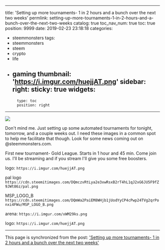 
---
title: 'Setting up more tournaments-  1 in 2 hours and a bunch over the next two weeks'
permlink: setting-up-more-tournaments-1-in-2-hours-and-a-bunch-over-the-next-two-weeks
catalog: true
toc_nav_num: true
toc: true
position: 9999
date: 2019-02-23 23:18:18
categories:
- steemmonsters
tags:
- steemmonsters
- steem
- crypto
- life
- gaming
thumbnail: 'https://i.imgur.com/huejjAT.png'
sidebar:
    right:
        sticky: true
widgets:
    -
        type: toc
        position: right
---


![](https://i.imgur.com/huejjAT.png)

Don't mind me.  Just setting up some automated tournaments for tonight, tomorrow, and a couple weeks out.  I need these images in a common spot to help me facilitate that though.  Look for some news coming out on @steemmonsters.com.

First new tournament- Gold League.  Starts in 1 hour and 45 min.  Come join us.  I'll be streaming and if you stream I'll give you some free boosters.

logo: `https://i.imgur.com/huejjAT.png`

pal logo `https://cdn.steemitimages.com/DQmczvRtLya2e3xwRsxB2rT4hL1qJ2xG6JU5F9fZ9JWt86z/pal.png`

MSP_LOGO_B `https://cdn.steemitimages.com/DQmWa2PaiEM8WHjb1jUodYyCP4cPwp24TVg2qrPonxi4FWu/MSP_LOGO_B.png`

arena: `https://i.imgur.com/xWM29ks.png`

logo: `https://i.imgur.com/huejjAT.png`

- - -

This page is synchronized from the post: ['Setting up more tournaments-  1 in 2 hours and a bunch over the next two weeks'](https://steemit.com/@aggroed/setting-up-more-tournaments-1-in-2-hours-and-a-bunch-over-the-next-two-weeks)
